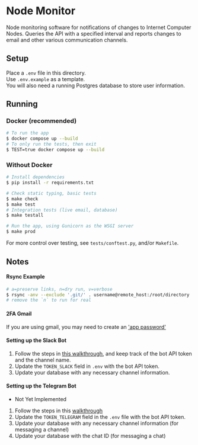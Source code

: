 # Node Monitor

Node monitoring software for notifications of changes to Internet Computer Nodes.
Queries the API with a specified interval and reports changes to email and other various communication channels.

## Setup

Place a `.env` file in this directory.  
Use `.env.example` as a template.  
You will also need a running Postgres database to store user information.


## Running

### Docker (recommended)
```bash
# To run the app
$ docker compose up --build
# To only run the tests, then exit
$ TEST=true docker compose up --build
```

### Without Docker

```bash
# Install dependencies
$ pip install -r requirements.txt

# Check static typing, basic tests
$ make check
$ make test
# Integration tests (live email, database)
$ make testall

# Run the app, using Gunicorn as the WSGI server
$ make prod
```

For more control over testing, see `tests/conftest.py`, and/or `Makefile`.



## Notes

#### Rsync Example
```bash
# a=preserve links, n=dry run, v=verbose
$ rsync -anv --exclude '.git/' . username@remote_host:/root/directory
# remove the `n` to run for real
```

#### 2FA Gmail
If you are using gmail, you may need to create an ['app password'](https://support.google.com/mail/answer/185833)

#### Setting up the Slack Bot
1. Follow the steps in [this walkthrough](https://app.tango.us/app/workflow/Setting-up-a-Node-Monitor-Bot-in-Slack--Step-by-Step-Instructions-c971a31e13a344dc8cba4c2ebc3f4e4e), and keep track of the bot API token and the channel name.
2. Update the `TOKEN_SLACK` field in `.env` with the bot API token.
3. Update your database with any necessary channel information.

#### Setting up the Telegram Bot
- Not Yet Implemented
1. Follow the steps in this [walkthrough](https://help.nethunt.com/en/articles/6467726-how-to-create-a-telegram-bot-and-use-it-to-post-in-telegram-channels)
2. Update the `TOKEN_TELEGRAM` field in the `.env` file with the bot API token.
3. Update your database with any necessary channel information (for messaging a channel)
4. Update your database with the chat ID (for messaging a chat)
